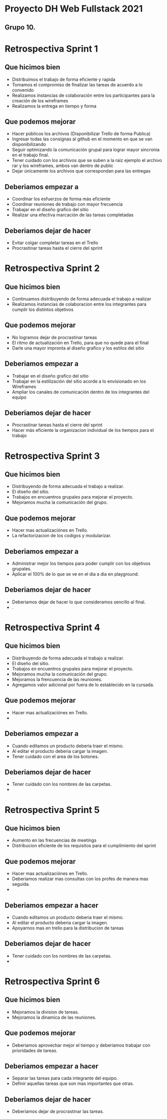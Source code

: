 # Proyecto DH Web Fullstack 2021
## Grupo 10.

# Retrospectiva Sprint 1

## Que hicimos bien

* Distribuimos el trabajo de forma eficiente y rapida
* Tomamos el compromiso de finalizar las tareas de acuerdo a lo convenido
* Realizamos instancias de colaboración entre los participantes para la creación de los wireframes
* Realizamos la entrega en tiempo y forma

## Que podemos mejorar

* Hacer públicos los archivos (Disponibilizar Trello de forma Publica)
* Ingresar todas las consignas al github en el momento en que se van disponibilizando
* Seguir optimizando la comunicación grupal para lograr mayor sincronia en el trabajo final.
* Tener cuidado con los archivos que se suben a la raiz ejemplo el archivo rar y los wireframes, ambos van dentro de public
* Dejar únicamente los archivos que correspondan para las entregas

## Deberiamos empezar a 

* Coordinar los esfuerzos de forma más eficiente
* Coordinar reuniones de trabajo con mayor frecuencia
* Trabajar en el diseño grafico del sitio
* Realizar una efectiva marcación de las tareas completadas

## Deberiamos dejar de hacer

* Evitar colgar completar tareas en el Trello
* Procrastinar tareas hasta el cierre del sprint


# Retrospectiva Sprint 2

## Que hicimos bien

* Continuamos distribuyendo de forma adecuada el trabajo a realizar
* Realizamos instancias de colaboracion entre los integrantes para cumplir los distintos objetivos

## Que podemos mejorar

* No logramos dejar de procrastinar tareas
* El ritmo de actualización en Trello, para que no quede para el final
* Darle una mayor impronta al diseño grafico y los estilos del sitio


## Deberiamos empezar a 

* Trabajar en el diseño grafico del sitio
* Trabajar en la estilización del sitio acorde a lo envisionado en los Wireframes
* Ampliar los canales de comunicación dentro de los integrantes del equipo


## Deberiamos dejar de hacer

* Procrastinar tareas hasta el cierre del sprint
* Hacer más eficiente la organizacion individual de los tiempos para el trabajo

# Retrospectiva Sprint 3

## Que hicimos bien
* Distribuyendo de forma adecuada el trabajo a realizar.
* El diseño del sitio.
* Trabajos en encuentros grupales para mejorar el proyecto.
* Mejoramos mucha la comunicación del grupo.

## Que podemos mejorar
* Hacer mas actualizaciónes en Trello.
* La refactorizacion de los codigos y modularizar.

## Deberiamos empezar a 
* Administrar mejor los tiempos para poder cumplir con los objetivos grupales.
* Aplicar el 100% de lo que se ve en el dia a dia en playground.

## Deberiamos dejar de hacer
* Deberiamos dejar de hacer lo que consideramos sencillo al final.
* .

# Retrospectiva Sprint 4

## Que hicimos bien
* Distribuyendo de forma adecuada el trabajo a realizar.
* El diseño del sitio.
* Trabajos en encuentros grupales para mejorar el proyecto.
* Mejoramos mucha la comunicación del grupo.
* Mejoramos la frencuencia de las reuniones.
* Agregamos valor adicional por fuera de lo establecido en la cursada.

## Que podemos mejorar
* Hacer mas actualizaciónes en Trello.
* 

## Deberiamos empezar a 
* Cuando editamos un producto deberia traer el mismo.
* Al editar el producto deberia cargar la imagen.
* Tener cuidado con el area de los botones.

## Deberiamos dejar de hacer
* Tener cuidado con los nombres de las carpetas.
* 

# Retrospectiva Sprint 5

## Que hicimos bien
* Aumento en las frecuencias de meetings
* Distribucion eficiente de los requisitos para el cumplimiento del sprint


## Que podemos mejorar
* Hacer mas actualizaciónes en Trello.
* Deberiamos realizar mas consultas con los profes de manera mas seguida.
* 

## Deberiamos empezar a hacer
* Cuando editamos un producto deberia traer el mismo.
* Al editar el producto deberia cargar la imagen.
* Apoyarnos mas en trello para la distribucion de tareas

## Deberiamos dejar de hacer
* Tener cuidado con los nombres de las carpetas.
* 


# Retrospectiva Sprint 6

## Que hicimos bien
* Mejoramos la division de tareas.
* Mejoramos la dinamica de las reuniones.

## Que podemos mejorar
* Deberiamos aprovechar mejor el tiempo y deberiamos trabajar con prioridades de tareas.

## Deberiamos empezar a hacer
* Separar las tareas para cada integrante del equipo.
* Definir aquellas tareas que son mas importantes que otras.
## Deberiamos dejar de hacer
* Deberiamos dejar de procrastinar las tareas.